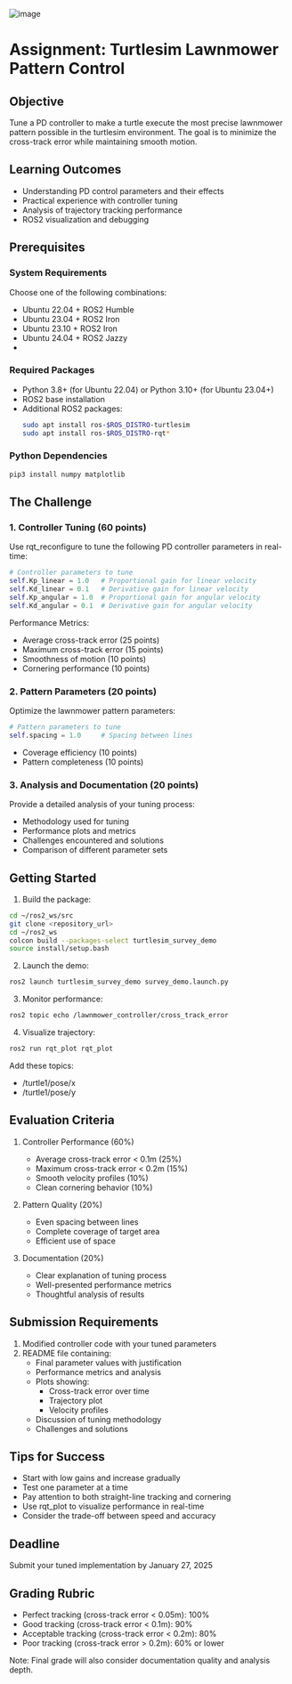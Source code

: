 ![image](https://github.com/user-attachments/assets/e5d37e4c-4d6f-47b2-8221-36a734c9a230)
# Assignment: Turtlesim Lawnmower Pattern Control

## Objective
Tune a PD controller to make a turtle execute the most precise lawnmower pattern possible in the turtlesim environment. The goal is to minimize the cross-track error while maintaining smooth motion.

## Learning Outcomes
- Understanding PD control parameters and their effects
- Practical experience with controller tuning
- Analysis of trajectory tracking performance
- ROS2 visualization and debugging

## Prerequisites

### System Requirements
Choose one of the following combinations:
- Ubuntu 22.04 + ROS2 Humble
- Ubuntu 23.04 + ROS2 Iron
- Ubuntu 23.10 + ROS2 Iron
- Ubuntu 24.04 + ROS2 Jazzy
- 
### Required Packages
- Python 3.8+ (for Ubuntu 22.04) or Python 3.10+ (for Ubuntu 23.04+)
- ROS2 base installation
- Additional ROS2 packages:
  ```bash
  sudo apt install ros-$ROS_DISTRO-turtlesim
  sudo apt install ros-$ROS_DISTRO-rqt*
  ```

### Python Dependencies
```bash
pip3 install numpy matplotlib
```

## The Challenge

### 1. Controller Tuning (60 points)
Use rqt_reconfigure to tune the following PD controller parameters in real-time:
```python
# Controller parameters to tune
self.Kp_linear = 1.0   # Proportional gain for linear velocity
self.Kd_linear = 0.1   # Derivative gain for linear velocity
self.Kp_angular = 1.0  # Proportional gain for angular velocity
self.Kd_angular = 0.1  # Derivative gain for angular velocity
```

Performance Metrics:
- Average cross-track error (25 points)
- Maximum cross-track error (15 points)
- Smoothness of motion (10 points)
- Cornering performance (10 points)

### 2. Pattern Parameters (20 points)
Optimize the lawnmower pattern parameters:
```python
# Pattern parameters to tune
self.spacing = 1.0     # Spacing between lines
```
- Coverage efficiency (10 points)
- Pattern completeness (10 points)

### 3. Analysis and Documentation (20 points)
Provide a detailed analysis of your tuning process:
- Methodology used for tuning
- Performance plots and metrics
- Challenges encountered and solutions
- Comparison of different parameter sets

## Getting Started

1. Build the package:
```bash
cd ~/ros2_ws/src
git clone <repository_url>
cd ~/ros2_ws
colcon build --packages-select turtlesim_survey_demo
source install/setup.bash
```

2. Launch the demo:
```bash
ros2 launch turtlesim_survey_demo survey_demo.launch.py
```

3. Monitor performance:
```bash
ros2 topic echo /lawnmower_controller/cross_track_error
```

4. Visualize trajectory:
```bash
ros2 run rqt_plot rqt_plot
```
Add these topics:
- /turtle1/pose/x
- /turtle1/pose/y

## Evaluation Criteria

1. Controller Performance (60%)
   - Average cross-track error < 0.1m (25%)
   - Maximum cross-track error < 0.2m (15%)
   - Smooth velocity profiles (10%)
   - Clean cornering behavior (10%)

2. Pattern Quality (20%)
   - Even spacing between lines
   - Complete coverage of target area
   - Efficient use of space

3. Documentation (20%)
   - Clear explanation of tuning process
   - Well-presented performance metrics
   - Thoughtful analysis of results

## Submission Requirements

1. Modified controller code with your tuned parameters
2. README file containing:
   - Final parameter values with justification
   - Performance metrics and analysis
   - Plots showing:
     - Cross-track error over time
     - Trajectory plot
     - Velocity profiles
   - Discussion of tuning methodology
   - Challenges and solutions

## Tips for Success
- Start with low gains and increase gradually
- Test one parameter at a time
- Pay attention to both straight-line tracking and cornering
- Use rqt_plot to visualize performance in real-time
- Consider the trade-off between speed and accuracy

## Deadline
Submit your tuned implementation by January 27, 2025

## Grading Rubric
- Perfect tracking (cross-track error < 0.05m): 100%
- Good tracking (cross-track error < 0.1m): 90%
- Acceptable tracking (cross-track error < 0.2m): 80%
- Poor tracking (cross-track error > 0.2m): 60% or lower

Note: Final grade will also consider documentation quality and analysis depth. 
